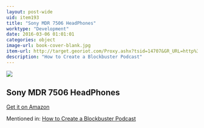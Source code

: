 ```yaml
---
layout: post-wide
uid: item193
title: "Sony MDR 7506 HeadPhones"
worktype: "Development"
date: 2016-03-06 01:01:01
categories: object
image-url: book-cover-blank.jpg
item-url: http://target.georiot.com/Proxy.ashx?tsid=14707&GR_URL=http%3A%2F%2Fwww.amazon.com%2FSony-MDR7506-Professional-Diaphragm-Headphone%2Fdp%2FB000AJIF4E%2F
description: "How to Create a Blockbuster Podcast"
---
```

<a href="http://target.georiot.com/Proxy.ashx?tsid=14707&GR_URL=http%3A%2F%2Fwww.amazon.com%2FSony-MDR7506-Professional-Diaphragm-Headphone%2Fdp%2FB000AJIF4E%2F" target="blank"><img src="../../../../img/thumbs/book-cover-blank.jpg" class="prod-img"></a>
<h2>Sony MDR 7506 HeadPhones</h2>
<p><a href="http://target.georiot.com/Proxy.ashx?tsid=14707&GR_URL=http%3A%2F%2Fwww.amazon.com%2FSony-MDR7506-Professional-Diaphragm-Headphone%2Fdp%2FB000AJIF4E%2F" target="blank">Get it on Amazon</a><p>
<p>Mentioned in: <a href="http://fourhourworkweek.com/2015/01/29/alex-blumberg/" target="blank">How to Create a Blockbuster Podcast</a></p>

